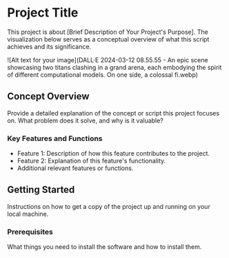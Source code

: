 # Project Title

This project is about [Brief Description of Your Project's Purpose]. The visualization below serves as a conceptual overview of what this script achieves and its significance.

![Alt text for your image](DALL·E 2024-03-12 08.55.55 - An epic scene showcasing two titans clashing in a grand arena, each embodying the spirit of different computational models. On one side, a colossal fi.webp)

## Concept Overview

Provide a detailed explanation of the concept or script this project focuses on. What problem does it solve, and why is it valuable?

### Key Features and Functions

- Feature 1: Description of how this feature contributes to the project.
- Feature 2: Explanation of this feature's functionality.
- Additional relevant features or functions.

## Getting Started

Instructions on how to get a copy of the project up and running on your local machine.

### Prerequisites

What things you need to install the software and how to install them.







